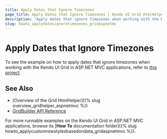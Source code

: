 ```yaml
---
title: Apply Dates that Ignore Timezones
page_title: Apply Dates that Ignore Timezones | Kendo UI Grid HtmlHelper
description: "Apply dates that ignore timezones when working with the Kendo UI Grid in ASP.NET MVC applications."
slug: howto_applydatesignoretimezones_gridaspnetmv
---
```


# Apply Dates that Ignore Timezones

To see the example on how to apply dates that ignore timezones when working with the Kendo UI Grid in ASP.NET MVC applications, refer to [this project](https://github.com/telerik/ui-for-aspnet-mvc-examples/tree/master/grid/date-ignoring-timezones).

## See Also

* [Overview of the Grid HtmlHelper]({% slug overview_gridhelper_aspnetmvc %})
* [GridBuilder API Reference](/aspnet-mvc/api/Kendo.Mvc.UI.Fluent/GridBuilder)

For more runnable examples on the Kendo UI Grid in ASP.NET MVC applications, browse its [**How To** documentation folder]({% slug howto_applycustomrowstylesbasedondata_gridaspnetmvc %}).

